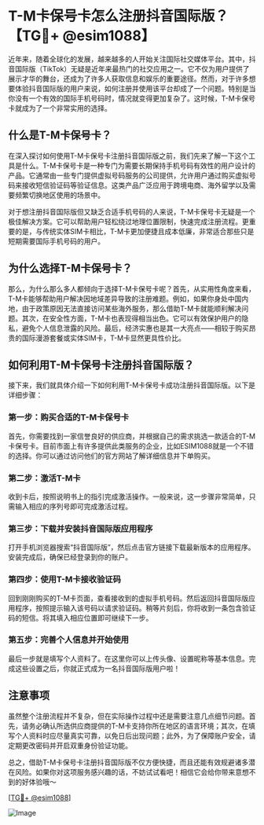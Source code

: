 # T-M卡保号卡怎么注册抖音国际版？【TG💪+ @esim1088】

近年来，随着全球化的发展，越来越多的人开始关注国际社交媒体平台。其中，抖音国际版（TikTok）无疑是近年来最热门的社交应用之一。它不仅为用户提供了展示才华的舞台，还成为了许多人获取信息和娱乐的重要途径。然而，对于许多想要体验抖音国际版的用户来说，如何注册并使用该平台却成了一个问题。特别是当你没有一个有效的国际手机号码时，情况就变得更加复杂了。这时候，T-M卡保号卡就成为了一个非常实用的选择。

## 什么是T-M卡保号卡？

在深入探讨如何使用T-M卡保号卡注册抖音国际版之前，我们先来了解一下这个工具是什么。T-M卡保号卡是一种专门为需要长期保持手机号码有效性的用户设计的产品。它通常由一些专门提供虚拟号码服务的公司提供，允许用户通过购买虚拟号码来接收短信验证码等验证信息。这类产品广泛应用于跨境电商、海外留学以及需要频繁切换地区使用的场景中。

对于想注册抖音国际版但又缺乏合适手机号码的人来说，T-M卡保号卡无疑是一个极佳解决方案。它可以帮助用户轻松绕过地理位置限制，快速完成注册流程。更重要的是，与传统实体SIM卡相比，T-M卡更加便捷且成本低廉，非常适合那些只是短期需要国际手机号码的用户。

## 为什么选择T-M卡保号卡？

那么，为什么那么多人都倾向于选择T-M卡保号卡呢？首先，从实用性角度来看，T-M卡能够帮助用户解决因地域差异导致的注册难题。例如，如果你身处中国内地，由于政策原因无法直接访问某些海外服务，那么借助T-M卡就能顺利解决问题。其次，在安全性方面，T-M卡也表现得相当出色。它可以有效保护用户的隐私，避免个人信息泄露的风险。最后，经济实惠也是其一大亮点——相较于购买昂贵的国际漫游套餐或实体SIM卡，T-M卡显然更具性价比。

## 如何利用T-M卡保号卡注册抖音国际版？

接下来，我们就具体介绍一下如何利用T-M卡保号卡成功注册抖音国际版。以下是详细步骤：

### 第一步：购买合适的T-M卡保号卡

首先，你需要找到一家信誉良好的供应商，并根据自己的需求挑选一款适合的T-M卡保号卡。目前市面上有许多提供此类服务的企业，比如ESIM1088就是一个不错的选择。你可以通过访问他们的官方网站了解详细信息并下单购买。

### 第二步：激活T-M卡

收到卡后，按照说明书上的指引完成激活操作。一般来说，这一步骤非常简单，只需输入相应的序列号即可完成激活过程。

### 第三步：下载并安装抖音国际版应用程序

打开手机浏览器搜索“抖音国际版”，然后点击官方链接下载最新版本的应用程序。安装完成后，确保已经登录到你的账户。

### 第四步：使用T-M卡接收验证码

回到刚刚购买的T-M卡页面，查看接收到的虚拟手机号码。然后返回抖音国际版应用程序，按照提示输入该号码以请求验证码。稍等片刻后，你将收到一条包含验证码的短信。将其填入相应位置即可继续下一步。

### 第五步：完善个人信息并开始使用

最后一步就是填写个人资料了。在这里你可以上传头像、设置昵称等基本信息。完成这些设置之后，你就正式成为一名抖音国际版用户啦！

## 注意事项

虽然整个注册流程并不复杂，但在实际操作过程中还是需要注意几点细节问题。首先，请务必确认所选供应商提供的T-M卡支持你所在地区的语言环境；其次，在填写个人资料时应尽量真实可靠，以免日后出现问题；此外，为了保障账户安全，请定期更改密码并开启双重身份验证功能。

总之，借助T-M卡保号卡注册抖音国际版不仅方便快捷，而且还能有效规避诸多潜在风险。如果你对这项服务感兴趣的话，不妨试试看吧！相信它会给你带来意想不到的好体验哦～

[[TG💪+ @esim1088](https://t.me/s/esim1088)] 

![Image](https://i.postimg.cc/4NQfJmqS/Snipaste-2025-05-13-00-14-12.png)
